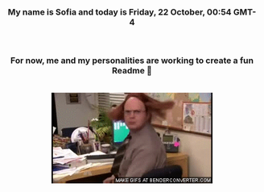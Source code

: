 


<div align="center">
<h3 >My name is Sofia and today is Friday, 22 October, 00:54 GMT-4</h3><br>
<h3 >For now, me and my personalities are working to create a fun Readme 👋
</h3><br>
<img src='img/dwight.gif' alt='working...'/>
</div>
